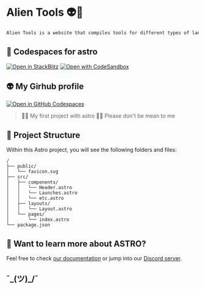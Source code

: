 # Alien Tools 👽🖖

```sh
Alien Tools is a website that compiles tools for different types of languages.
```

## 🧞 Codespaces for astro

[![Open in StackBlitz](https://developer.stackblitz.com/img/open_in_stackblitz.svg)](https://stackblitz.com/github/withastro/astro/tree/latest/examples/basics)
[![Open with CodeSandbox](https://assets.codesandbox.io/github/button-edit-lime.svg)](https://codesandbox.io/p/sandbox/github/withastro/astro/tree/latest/examples/basics)

## 👽 My Girhub profile
[![Open in GitHub Codespaces](https://github.com/codespaces/badge.svg)](https://github.com/juanmiitaklk)

> 🧑‍🚀 My first project with astro
> 😬❌ Please don't be mean to me

## 🚀 Project Structure

Within this Astro project, you will see the following folders and files:
```text
/
├── public/
│   └── favicon.svg
├── src/
│   ├── components/
│   │   └── Header.astro
│   │   └── Launches.astro
│   │   └── etc.astro
│   ├── layouts/
│   │   └── Layout.astro
│   └── pages/
│       └── index.astro
└── package.json
```

## 👀 Want to learn more about ASTRO?

Feel free to check [our documentation](https://docs.astro.build) or jump into our [Discord server](https://astro.build/chat).

## ¯\_(ツ)_/¯